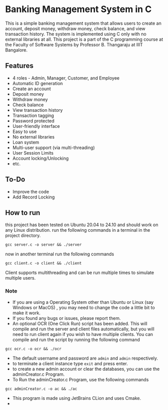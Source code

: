 # Banking Management System in C

This is a simple banking management system that allows users to create an account, deposit money, withdraw money, check balance, and view transaction history. The system is implemented using C only with no external libraries at all.
This project is a part of the C programming course at the Faculty of Software Systems by Professor B. Thangaraju at IIIT Bangalore.
## Features
- 4 roles - Admin, Manager, Customer, and Employee
- Automatic ID generation
- Create an account
- Deposit money
- Withdraw money
- Check balance
- View transaction history
- Transaction tagging
- Password protected
- User-friendly interface
- Easy to use
- No external libraries
- Loan system
- Multi-user support (via multi-threading)
- User Session Limits
- Account locking/Unlocking
- etc.
## To-Do
- Improve the code
- Add Record Locking
## How to run
this project has been tested on Ubuntu 20.04 to 24.10 and should work on any Linux distribution.
run the following commands in a terminal in the project directory.
```
gcc server.c -o server && ./server
```
now in another terminal run the following commands
```
gcc client.c -o client && ./client 
```
Client supports multithreading and can be run multiple times to simulate multiple users.
### Note
- If you are using a Operating System other than Ubuntu or Linux (say Windows or MacOS) , you may need to change the code a little bit to make it work.
- If you found any bugs or issues, please report them.
- An optional OCR (One Click Run) script has been added. This will compile and run the server and client files automatically, but you will need to run client again if you wish to have multiple clients. You can compile and run the script by running the following command
```
gcc ocr.c -o ocr && ./ocr
```
- The default username and password are `admin` and `admin` respectively.
- to terminate a client instance type `exit` and press enter.
- to create a new admin account or clear the databases, you can use the adminCreator.c Program.
- To Run the adminCreator.c Program, use the following commands
```
gcc adminCreator.c -o ac && ./ac
```
- This program is made using JetBrains CLion and uses Cmake.
- 
